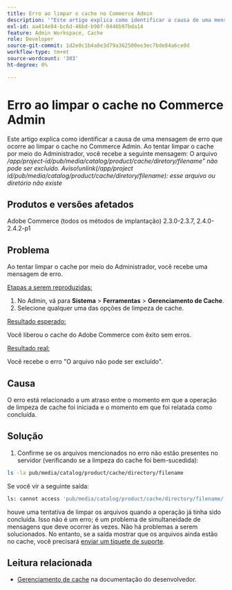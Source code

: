 ```yaml
---
title: Erro ao limpar o cache no Commerce Admin
description: '"Este artigo explica como identificar a causa de uma mensagem de erro que ocorre ao limpar o cache no Administrador do Commerce. Ao tentar limpar o cache por meio do Administrador, você recebe a seguinte mensagem:'''
exl-id: aa414e04-bc6d-46bd-b98f-0446b97bda14
feature: Admin Workspace, Cache
role: Developer
source-git-commit: 1d2e0c1b4a8e3d79a362500ee3ec7bde84a6ce0d
workflow-type: tm+mt
source-wordcount: '303'
ht-degree: 0%

---
```


# Erro ao limpar o cache no Commerce Admin

Este artigo explica como identificar a causa de uma mensagem de erro que ocorre ao limpar o cache no Commerce Admin. Ao tentar limpar o cache por meio do Administrador, você recebe a seguinte mensagem:
O arquivo */app/project-id/pub/media/catalog/product/cache/diretory/filename&quot; não pode ser excluído. Aviso!unlink(/app/project id/pub/media/catalog/product/cache/diretory/filename): esse arquivo ou diretório não existe*

## Produtos e versões afetados

Adobe Commerce (todos os métodos de implantação) 2.3.0-2.3.7, 2.4.0-2.4.2-p1

## Problema

Ao tentar limpar o cache por meio do Administrador, você recebe uma mensagem de erro.

<u>Etapas a serem reproduzidas:</u>

1. No Admin, vá para **Sistema** > **Ferramentas** > **Gerenciamento de Cache**.
1. Selecione qualquer uma das opções de limpeza de cache.

<u>Resultado esperado:</u>

Você liberou o cache do Adobe Commerce com êxito sem erros.

<u>Resultado real:</u>

Você recebe o erro &quot;O arquivo não pode ser excluído&quot;.

## Causa

O erro está relacionado a um atraso entre o momento em que a operação de limpeza de cache foi iniciada e o momento em que foi relatada como concluída.

## Solução

1. Confirme se os arquivos mencionados no erro não estão presentes no servidor (verificando se a limpeza do cache foi bem-sucedida):

```bash
ls -la pub/media/catalog/product/cache/directory/filename
```

Se você vir a seguinte saída:

```bash
ls: cannot access 'pub/media/catalog/product/cache/directory/filename/': No such file or directory
```

houve uma tentativa de limpar os arquivos quando a operação já tinha sido concluída. Isso não é um erro; é um problema de simultaneidade de mensagens que deve ocorrer às vezes. Não há problemas a serem solucionados.
No entanto, se a saída mostrar que os arquivos ainda estão no cache, você precisará [enviar um tíquete de suporte](/help/help-center-guide/help-center/magento-help-center-user-guide.md#submit-ticket).

## Leitura relacionada

* [Gerenciamento de cache](https://docs.magento.com/user-guide/system/cache-management.html) na documentação do desenvolvedor.
